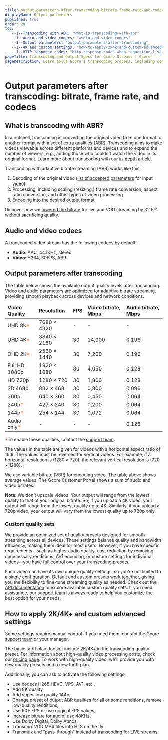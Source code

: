 ```yaml
---
title: output-parameters-after-transcoding-bitrate-frame-rate-and-codecs
displayName: Output parameters
published: true
order: 20
toc:
   --1--Transcoding with ABR: "what-is-transcoding-with-abr"
   --1--Audio and video codecs: "audio-and-video-codecs"
   --1--Output parameters: "output-parameters-after-transcoding"
   --1--4K and custom settings: "how-to-apply-2k4k-and-custom-advanced-settings"
   --1--HTTP response codes: "http-response-codes-when-requesting-live-and-vod-videos"
pageTitle: Transcoding and Output Specs for Gcore Streams | Gcore
pageDescription: Learn about Gcore's transcoding process, including details on file bitrates, frame rates, and codecs for different video quality levels.
---
```

# Output parameters after transcoding: bitrate, frame rate, and codecs

## What is transcoding with ABR?

In a nutshell, transcoding is converting the original video from one format to another format with a set of extra qualities (ABR). Transcoding aims to make videos viewable across different platforms and devices and to expand the number of viewers, e.g., adding those who couldn't watch the video in its original format. Learn more about transcoding with our <a href="https://gcore.com/learning/what-is-transcoding/" target="_blank">in-depth article</a>.

Transcoding with adaptive bitrate streaming (ABR) works like this: 

1. Decoding of the original video (<a href="https://gcore.com/docs/streaming-platform/live-streams-and-videos-protocols-and-codecs/what-initial-parameters-of-your-live-streams-and-videos-we-can-accept" target="_blank">list of accepted parameters</a> for input video)
2. Processing, including scaling (resizing,) frame rate conversion, aspect ratio conversion, and other types of video processing
3. Encoding into the desired output format

Discover how we <a href="https://gcore.com/blog/how-we-lowered-the-bitrate-for-live-and-vod-streaming-by-32-5-without-sacrificing-quality/" target="_blank">lowered the bitrate</a> for live and VOD streaming by 32.5% without sacrificing quality. 

## Audio and video codecs

A transcoded video stream has the following codecs by default: 

- **Audio**: AAC, 44.1KHz, stereo 
- **Video**: H264, 30FPS, ABR 

## Output parameters after transcoding

The table below shows the available output quality levels after transcoding. Video and audio parameters are optimized for adaptive bitrate streaming, providing smooth playback across devices and network conditions.

<table>
<thead>
<tr>
<td><b>Video Quality </b></td>
<td><b> Resolution</b></td>
<td><b>FPS</b></td>
<td><b>Video bitrate, Mbps</b></td>
<td><b>Audio bitrate, Mbps</b></td>
</tr>
</thead>
<tbody>
<tr>
<td>UHD 8K<span style="color:#FF5913">*</span></td>
<td>7680 × 4320</td>
<td>-</td>
<td>-</td>
<td>-</td>
</tr>
<tr>
<td>UHD 4K<span style="color:#FF5913">*</span></td>
<td>3840 × 2160</td>
<td>30</td>
<td>14,000</td>
<td>0,196</td>
</tr>
<tr>
<td>QHD 2K<span style="color:#FF5913">*</span></td>
<td>2560 × 1440</td>
<td>30</td>
<td>7,200</td>
<td>0,196</td>
</tr>
<tr>
<td>Full HD 1080p</td>
<td>1920 × 1080</td>
<td>30</td>
<td>4,050</td>
<td>0,128</td>
</tr>
<tr>
<td>HD 720p</td>
<td>1280 × 720</td>
<td>30</td>
<td>1,800</td>
<td>0,128</td>
</tr>
<tr>
<td>SD 468p</td>
<td>832 × 468</td>
<td>30</td>
<td>0,800</td>
<td>0,096</td>
</tr>
<tr>
<td>360p</td>
<td>640 × 360</td>
<td>30</td>
<td>0,450</td>
<td>0,064</td>
</tr>
<tr>
<td>240p<span style="color:#FF5913">*</span></td>
<td>427 × 240</td>
<td>30</td>
<td>0,200</td>
<td>0,064</td>
</tr>
<tr>
<td>144p<span style="color:#FF5913">*</span></td>
<td>254 × 144</td>
<td>30</td>
<td>0,072</td>
<td>0,064</td>
</tr>
<tr>
<td>Audio only<span style="color:#FF5913">*</span></td>
<td>-</td>
<td>-</td>
<td>-</td>
<td>0,128</td>
</tr>
</tbody>
</table>

<span style="color:#FF5913">*</span>To enable these qualities, contact the [support team](mailto:support@gcore.com).

The values in the table are given for videos with a horizontal aspect ratio of 16:9. 
The values must be reversed for vertical videos. For example, if a horizontal resolution is (1280 × 720), the relevant vertical resolution is (720 × 1280). 

We use variable bitrate (VBR) for encoding video. The table above shows average values. The Gcore Customer Portal shows a sum of audio and video bitrates.

**Note**: We don’t upscale videos. Your output will range from the lowest quality to that of your original bitrate. So, if you upload a 4K video, your output will range from the lowest quality up to 4K. Similarly, if you upload a 720p video, your output will vary from the lowest quality up to 720p only.

### Custom quality sets

We provide an optimized set of quality presets designed for smooth streaming across all devices. These settings balance quality and bandwidth efficiency, making them ideal for most users. However, if you have specific requirements—such as higher audio quality, cost reduction by removing unnecessary renditions, AV1 encoding, or custom settings for individual videos—you have full control over your transcoding presets.

Each video can have its own unique quality settings, so you’re not limited to a single configuration. Default and custom presets work together, giving you the flexibility to fine-tune streaming quality as needed. Check out the <a href="https://api.gcore.com/docs/streaming#tag/QualitySets" target="_blank">API documentation</a> to explore available custom quality sets. If you need assistance, our [support team](mailto:support@gcore.com) is always ready to help you customize the best option for your needs.

## How to apply 2K/4K+ and custom advanced settings

Some settings require manual control. If you need them, contact the Gcore [support team](mailto:support@gcore.com) or your manager. 

The basic tariff plan doesn't include 2K/4K+ in the transcoding quality preset. For information about high-quality video processing costs, check our <a href="https://gcore.com/pricing/streaming-platform" target="_blank">pricing page</a>. To work with high-quality video, we'll provide you with new quality presets and a new tariff plan.

Additionally, you can ask to activate the following settings:
- Use codecs H265 HEVC, VP9, AV1, etc.,
- Add 8K quality,
- Add super-low quality 144p,
- Change preset of output ABR qualities for all or some renditions, remove low-quality renditions,
- Use 60+ FPS or use original FPS values,
- Increase bitrate for audio; use 48KHz,
- Use Dolby Digital, Dolby Atmos,
- Transmux VOD MP4 files into HLS on the fly.
- Transmux and “pass-through” instead of transcoding for LIVE streams.
